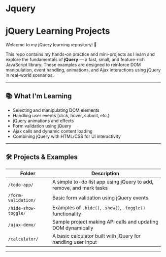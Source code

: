 # Jquery

# jQuery Learning Projects

Welcome to my jQuery learning repository! 👋

This repo contains my hands-on practice and mini-projects as I learn and explore the fundamentals of **jQuery** — a fast, small, and feature-rich JavaScript library. These examples are designed to reinforce DOM manipulation, event handling, animations, and Ajax interactions using jQuery in real-world scenarios.

---

## 📚 What I'm Learning

- Selecting and manipulating DOM elements
- Handling user events (click, hover, submit, etc.)
- jQuery animations and effects
- Form validation using jQuery
- Ajax calls and dynamic content loading
- Combining jQuery with HTML/CSS for UI interactivity

---

## 🛠️ Projects & Examples

| Folder | Description |
|--------|-------------|
| `/todo-app/` | A simple to-do list app using jQuery to add, remove, and mark tasks |
| `/form-validation/` | Basic form validation using jQuery events |
| `/hide-show-toggle/` | Examples of `.hide()`, `.show()`, `.toggle()` functionality |
| `/ajax-demo/` | Sample project making API calls and updating DOM dynamically |
| `/calculator/` | A basic calculator built with jQuery for handling user input |

---


